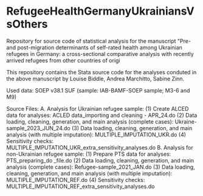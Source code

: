 # RefugeeHealthGermanyUkrainiansVsOthers
Repository for source code of statistical analysis for the manuscript "Pre- and post-migration determinants of self-rated health among Ukrainian refugees in Germany: a cross-sectional comparative analysis with recently arrived refugees from other countries of origi

This repository contains the Stata source code for the analyses conduted in the above manuscript by Louise Biddle, Andrea Marchitto, Sabine Zinn.

Used data: SOEP v38.1 SUF (sample: IAB-BAMF-SOEP sample; M3-6 and M9)

Source Files:
A. Analysis for Ukrainian refugee sample:
(1) Create ALCED data for analyses: ACLED data_importing and cleaning - APR_24.do
(2) Data loading, cleaning, generation, and main analysis (complete cases): Ukraine-sample_2023_JUN_24.do
(3) Data loading, cleaning, generation, and main analysis (with multiple imputation): MULTIPLE_IMPUTATION_UKR.do
(4) Sensitivity checks: MULTIPLE_IMPUTATION_UKR_extra_sensitivity_analyses.do
B. Analysis for non-Ukrainian refugee sample:
(1) Prepare PTS data for analyses: PTS_preparing_do _file.do
(2) Data loading, cleaning, generation, and main analysis (complete cases): Refugee-sample_2021_JAN.do
(3) Data loading, cleaning, generation, and main analysis (with multiple imputation): MULTIPLE_IMPUTATION_REF.do
(4) Sensitivity checks: MULTIPLE_IMPUTATION_REF_extra_sensitivity_analyses.do
